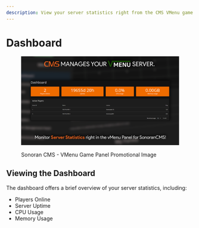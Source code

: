 ```yaml
---
description: View your server statistics right from the CMS VMenu game panel!
---
```


# Dashboard

<figure><img src="../../../.gitbook/assets/VMenuPromo07.png" alt=""><figcaption><p>Sonoran CMS - VMenu Game Panel Promotional Image</p></figcaption></figure>

## Viewing the Dashboard

The dashboard offers a brief overview of your server statistics, including:

* Players Online
* Server Uptime
* CPU Usage
* Memory Usage
